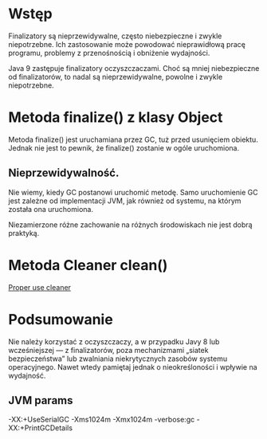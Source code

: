 # Wstęp
Finalizatory są nieprzewidywalne, często niebezpieczne i zwykle niepotrzebne.
Ich zastosowanie może powodować nieprawidłową pracę programu, problemy
z przenośnością i obniżenie wydajności.

Java 9 zastępuje finalizatory oczyszczaczami.
Choć są mniej niebezpieczne od finalizatorów, to nadal są nieprzewidywalne,
powolne i zwykle niepotrzebne.

# Metoda finalize() z klasy Object
Metoda finalize() jest uruchamiana przez GC, tuż przed usunięciem obiektu. Jednak nie jest to pewnik, że finalize() zostanie w ogóle uruchomiona.
## Nieprzewidywalność. 
Nie wiemy, kiedy GC postanowi uruchomić metodę.
Samo uruchomienie GC jest zależne od implementacji JVM, jak również od systemu, na którym została ona uruchomiona. 

Niezamierzone różne zachowanie na różnych środowiskach nie jest dobrą praktyką.

# Metoda Cleaner clean()
[Proper use cleaner](/main/java/pl/dp/cleaners/ProperUseCleaner.java)

# Podsumowanie
Nie należy korzystać z oczyszczaczy, a w przypadku Javy 8 lub
wcześniejszej — z finalizatorów, poza mechanizmami „siatek bezpieczeństwa”
lub zwalniania niekrytycznych zasobów systemu operacyjnego. Nawet wtedy
pamiętaj jednak o nieokreśloności i wpływie na wydajność.

## JVM params
-XX:+UseSerialGC -Xms1024m -Xmx1024m -verbose:gc -XX:+PrintGCDetails